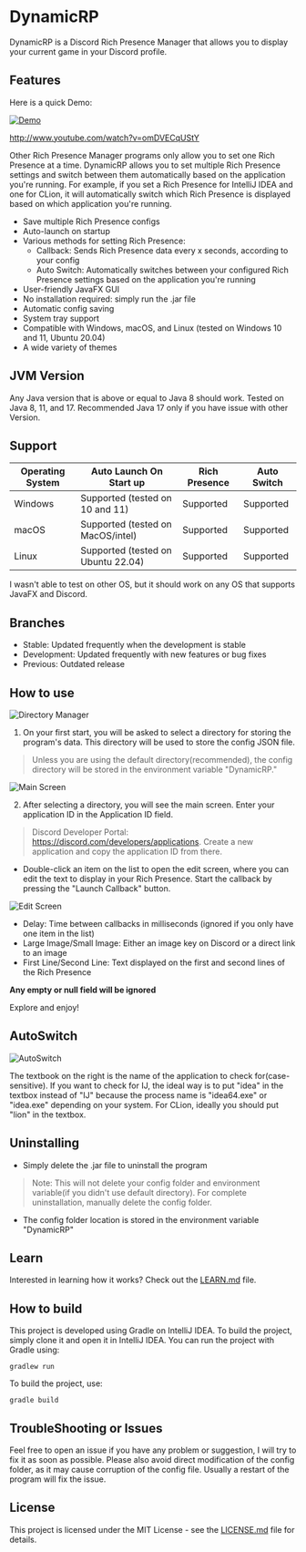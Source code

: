 # DynamicRP

DynamicRP is a Discord Rich Presence Manager that allows you to display your current game in your Discord profile.

## Features
Here is a quick Demo:

[![Demo](http://img.youtube.com/vi/omDVECqUStY/0.jpg)](http://www.youtube.com/watch?v=omDVECqUStY)

http://www.youtube.com/watch?v=omDVECqUStY

Other Rich Presence Manager programs only allow you to set one Rich Presence at a time.
DynamicRP allows you to set multiple Rich Presence settings
and switch between them automatically based on the application you're running.
For example, if you set a Rich Presence for IntelliJ IDEA and one for CLion,
it will automatically switch which Rich Presence is displayed based on which application you're running.

- Save multiple Rich Presence configs
- Auto-launch on startup
- Various methods for setting Rich Presence:
    - Callback: Sends Rich Presence data every x seconds, according to your config
    - Auto Switch: Automatically switches between your configured Rich Presence settings based on the application you're running
- User-friendly JavaFX GUI
- No installation required: simply run the .jar file
- Automatic config saving
- System tray support
- Compatible with Windows, macOS, and Linux (tested on Windows 10 and 11, Ubuntu 20.04)
- A wide variety of themes

## JVM Version
Any Java version that is above or equal to Java 8 should work. Tested on Java 8, 11, and 17. Recommended Java 17 only if you have issue with other Version.

## Support

| Operating System | Auto Launch On Start up            | Rich Presence | Auto Switch |
|------------------|------------------------------------|---------------|-------------|
| Windows          | Supported (tested on 10 and 11)    | Supported     | Supported   |
| macOS            | Supported (tested on MacOS/intel)  | Supported     | Supported   |
| Linux            | Supported (tested on Ubuntu 22.04) | Supported     | Supported   |

I wasn't able to test on other OS, but it should work on any OS that supports JavaFX and Discord.

## Branches

- Stable: Updated frequently when the development is stable
- Development: Updated frequently with new features or bug fixes
- Previous: Outdated release

## How to use

![Directory Manager](DirecotryManager.png)

1. On your first start, you will be asked to select a directory for storing the program's data. This directory will be used to store the config JSON file.

> Unless you are using the default directory(recommended), the config directory will be stored in the environment variable "DynamicRP."

![Main Screen](MainScreen.png)

2. After selecting a directory, you will see the main screen. Enter your application ID in the Application ID field.

> Discord Developer Portal: https://discord.com/developers/applications. Create a new application and copy the application ID from there.

- Double-click an item on the list to open the edit screen, where you can edit the text to display in your Rich Presence. Start the callback by pressing the "Launch Callback" button.

![Edit Screen](EditScreen.png)

- Delay: Time between callbacks in milliseconds (ignored if you only have one item in the list)
- Large Image/Small Image: Either an image key on Discord or a direct link to an image
- First Line/Second Line: Text displayed on the first and second lines of the Rich Presence

**Any empty or null field will be ignored**

Explore and enjoy!

## AutoSwitch
![AutoSwitch](autoswitch.png)

The textbook on the right is the name of the application to check for(case-sensitive). 
If you want to check for IJ, the ideal way is to put "idea" in the textbox instead of "IJ"
because the process name is "idea64.exe" or "idea.exe" depending on your system.
For CLion, ideally you should put "lion" in the textbox.


## Uninstalling

- Simply delete the .jar file to uninstall the program

> Note: This will not delete your config folder and environment variable(if you didn't use default directory). For complete uninstallation, manually delete the config folder.

- The config folder location is stored in the environment variable "DynamicRP"
## Learn

Interested in learning how it works? Check out the [LEARN.md](LEARN.md) file.

## How to build

This project is developed using Gradle on IntelliJ IDEA.
To build the project, simply clone it and open it in IntelliJ IDEA.
You can run the project with Gradle using:

```gradlew run```

To build the project, use:

```gradle build```

## TroubleShooting or Issues
Feel free to open an issue if you have any problem or suggestion, I will try to fix it as soon as possible.
Please also avoid direct modification of the config folder, as it may cause corruption of the config file.
Usually a restart of the program will fix the issue.

## License

This project is licensed under the MIT License - see the [LICENSE.md](LICENSE.md) file for details.